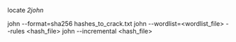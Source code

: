 locate *2john*

john --format=sha256 hashes_to_crack.txt
john --wordlist=<wordlist_file> --rules <hash_file>
john --incremental <hash_file>